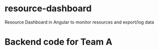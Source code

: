 # resource-dashboard
Resource Dashboard in Angular to monitor resources and export/log data

# Backend code for Team A
